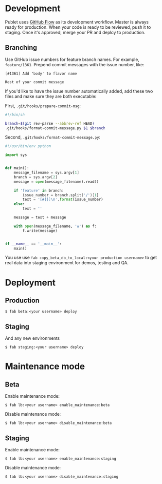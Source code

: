 Development
===========

Publet uses [GitHub Flow](https://guides.github.com/introduction/flow/) as its
development workflow.  Master is always ready for production.  When your code
is ready to be reviewed, push it to staging.  Once it's approved, merge your PR
and deploy to production.

Branching
---------

Use GitHub issue numbers for feature branch names.  For example,
`feature/1361`.  Prepend commit messages with the issue number, like:

```
[#1361] Add 'body' to flavor name

Rest of your commit message
```

If you'd like to have the issue number automatically added, add these two files
and make sure they are both executable:

First, `.git/hooks/prepare-commit-msg`:

```sh
#!/bin/sh

branch=$(git rev-parse --abbrev-ref HEAD)
.git/hooks/format-commit-message.py $1 $branch
```

Second, `.git/hooks/format-commit-message.py`:

```python
#!/usr/bin/env python

import sys


def main():
    message_filename = sys.argv[1]
    branch = sys.argv[2]
    message = open(message_filename).read()

    if 'feature' in branch:
        issue_number = branch.split('/')[1]
        text = '[#{}]\n'.format(issue_number)
    else:
        text = ''

    message = text + message

    with open(message_filename, 'w') as f:
        f.write(message)


if __name__ == '__main__':
    main()
```

You use use `fab copy_beta_db_to_local:<your production username>` to get
real data into staging environment for demos, testing and QA.


Deployment
==========

Production
----------

    $ fab beta:<your username> deploy

Staging
-------

And any new environments

    $ fab staging:<your username> deploy

Maintenance mode
================

Beta
----

Enable maintenance mode:

    $ fab lb:<your username> enable_maintenance:beta

Disable maintenance mode:

    $ fab lb:<your username> disable_maintenance:beta

Staging
-------

Enable maintenance mode:

    $ fab lb:<your username> enable_maintenance:staging

Disable maintenance mode:

    $ fab lb:<your username> disable_maintenance:staging
